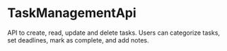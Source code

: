 # TaskManagementApi
API to create, read, update and delete tasks. Users can categorize tasks, set deadlines, mark as complete, and add notes.
